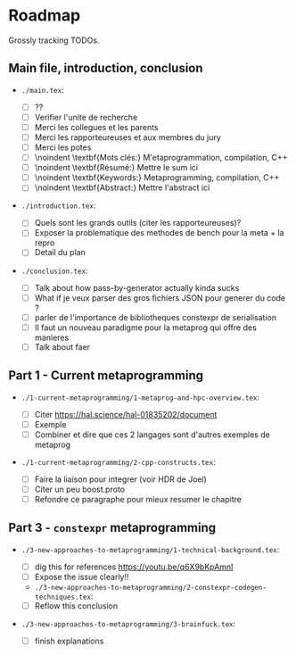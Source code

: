 # Roadmap

Grossly tracking TODOs.

## Main file, introduction, conclusion

- `./main.tex`:

  * [ ] ??
  * [ ] Verifier l'unite de recherche
  * [ ] Merci les collegues et les parents
  * [ ] Merci les rapporteureuses et aux membres du jury
  * [ ] Merci les potes
  * [ ] \noindent \textbf{Mots clés:} M\'etaprogrammation, compilation, C++
  * [ ] \noindent \textbf{Résumé:} Mettre le sum ici
  * [ ] \noindent \textbf{Keywords:} Metaprogramming, compilation, C++
  * [ ] \noindent \textbf{Abstract:} Mettre l'abstract ici

- `./introduction.tex`:

  * [ ] Quels sont les grands outils (citer les rapporteureuses)?
  * [ ] Exposer la problematique des methodes de bench pour la meta + la repro
  * [ ] Detail du plan

- `./conclusion.tex`:

  * [ ] Talk about how pass-by-generator actually kinda sucks
  * [ ] What if je veux parser des gros fichiers JSON pour generer du code ?
  * [ ] parler de l'importance de bibliotheques constexpr de serialisation
  * [ ] Il faut un nouveau paradigme pour la metaprog qui offre des manieres
  * [ ] Talk about faer

## Part 1 - Current metaprogramming

- `./1-current-metaprogramming/1-metaprog-and-hpc-overview.tex`:

  * [ ] Citer https://hal.science/hal-01835202/document
  * [ ] Exemple
  * [ ] Combiner et dire que ces 2 langages sont d'autres exemples de metaprog

- `./1-current-metaprogramming/2-cpp-constructs.tex`:

  * [ ] Faire la liaison pour integrer (voir HDR de Joel)
  * [ ] Citer un peu boost.proto
  * [ ] Refondre ce paragraphe pour mieux resumer le chapitre

## Part 3 - `constexpr` metaprogramming

- `./3-new-approaches-to-metaprogramming/1-technical-background.tex`:

  * [ ] dig this for references https://youtu.be/q6X9bKpAmnI
  * [ ] Expose the issue clearly!!

  - `./3-new-approaches-to-metaprogramming/2-constexpr-codegen-techniques.tex`:

  * [ ] Reflow this conclusion

- `./3-new-approaches-to-metaprogramming/3-brainfuck.tex`:

  * [ ] finish explanations

